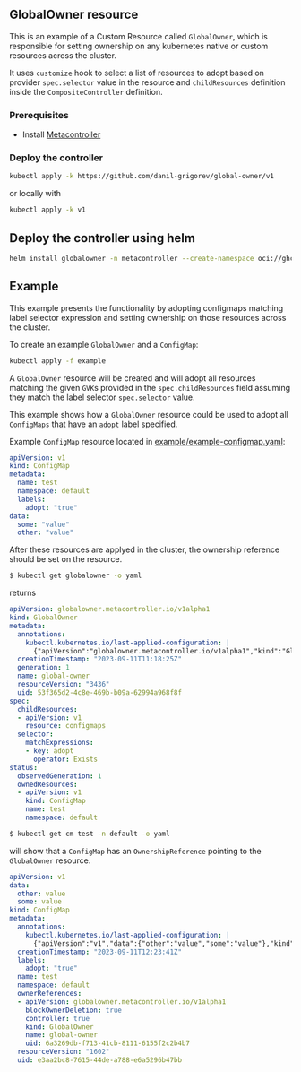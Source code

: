 ## GlobalOwner resource

This is an example of a Custom Resource called `GlobalOwner`, which is responsible for setting ownership on any kubernetes native or custom resources across the cluster.

It uses `customize` hook to select a list of resources to adopt based on provider `spec.selector` value in the resource and `childResources` definition inside the `CompositeController` definition.

### Prerequisites

* Install [Metacontroller](https://github.com/metacontroller/metacontroller)

### Deploy the controller

```sh
kubectl apply -k https://github.com/danil-grigorev/global-owner/v1
```

or locally with
```sh
kubectl apply -k v1
```

## Deploy the controller using helm

```sh
helm install globalowner -n metacontroller --create-namespace oci://ghcr.io/danil-grigorev/global-owner --version=v0.2.1
```

## Example

This example presents the functionality by adopting configmaps matching label selector expression and setting ownership on those resources across the cluster.

To create an example `GlobalOwner` and a `ConfigMap`:

```sh
kubectl apply -f example
```

A `GlobalOwner` resource will be created and will adopt all resources matching the given `GVK`s provided in the `spec.childResources` field assuming they match the label selector `spec.selector` value.

This example shows how a `GlobalOwner` resource could be used to adopt all `ConfigMaps` that have an `adopt` label specified.

Example `ConfigMap` resource located in [example/example-configmap.yaml](./example/example-configmap.yaml):
```yaml
apiVersion: v1
kind: ConfigMap
metadata:
  name: test
  namespace: default
  labels:
    adopt: "true"
data:
  some: "value"
  other: "value"
```

After these resources are applyed in the cluster, the ownership reference should be set on the resource.

```bash
$ kubectl get globalowner -o yaml
```
returns

```yaml
apiVersion: globalowner.metacontroller.io/v1alpha1
kind: GlobalOwner
metadata:
  annotations:
    kubectl.kubernetes.io/last-applied-configuration: |
      {"apiVersion":"globalowner.metacontroller.io/v1alpha1","kind":"GlobalOwner","metadata":{"annotations":{},"name":"global-owner"},"spec":{"selector":{"matchExpressions":[{"key":"skip","operator":"DoesNotExist"}]}}}
  creationTimestamp: "2023-09-11T11:18:25Z"
  generation: 1
  name: global-owner
  resourceVersion: "3436"
  uid: 53f365d2-4c8e-469b-b09a-62994a968f8f
spec:
  childResources:
  - apiVersion: v1
    resource: configmaps
  selector:
    matchExpressions:
    - key: adopt
      operator: Exists
status:
  observedGeneration: 1
  ownedResources:
  - apiVersion: v1
    kind: ConfigMap
    name: test
    namespace: default
```

```bash
$ kubectl get cm test -n default -o yaml
```
will show that a `ConfigMap` has an `OwnershipReference` pointing to the `GlobalOwner` resource.

```yaml
apiVersion: v1
data:
  other: value
  some: value
kind: ConfigMap
metadata:
  annotations:
    kubectl.kubernetes.io/last-applied-configuration: |
      {"apiVersion":"v1","data":{"other":"value","some":"value"},"kind":"ConfigMap","metadata":{"annotations":{},"labels":{"adopt":"true"},"name":"test","namespace":"default"}}
  creationTimestamp: "2023-09-11T12:23:41Z"
  labels:
    adopt: "true"
  name: test
  namespace: default
  ownerReferences:
  - apiVersion: globalowner.metacontroller.io/v1alpha1
    blockOwnerDeletion: true
    controller: true
    kind: GlobalOwner
    name: global-owner
    uid: 6a3269db-f713-41cb-8111-6155f2c2b4b7
  resourceVersion: "1602"
  uid: e3aa2bc8-7615-44de-a788-e6a5296b47bb
```